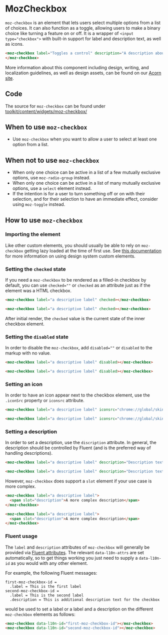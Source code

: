 # MozCheckbox

`moz-checkbox` is an element that lets users select multiple options from a list of choices.
It can also function as a toggle, allowing users to make a binary choice like turning a feature on or off.
It is a wrapper of `<input type="checkbox">` with built-in support for label and description text, as well as icons.

```html story
<moz-checkbox label="Toggles a control" description="A description about the control">
</moz-checkbox>
```

More information about this component including design, writing, and localization guidelines, as well as design assets, can be found on our [Acorn site](https://acorn.firefox.com/latest/components/checkbox/desktop-535kxbzV).

## Code

The source for `moz-checkbox` can be found under [toolkit/content/widgets/moz-checkbox/](https://searchfox.org/mozilla-central/source/toolkit/content/widgets/moz-checkbox)

## When to use `moz-checkbox`
- Use `moz-checkbox` when you want to allow a user to select at least one option from a list.

## When not to use `moz-checkbox`

- When only one choice can be active in a list of a few mutually exclusive options, use `moz-radio-group` instead.
- When only one choice can be active in a list of many mutually exclusive options, use a `select` element instead.
- If the intention is for a user to turn something off or on with their selection, and for their selection to have an immediate effect, consider using `moz-toggle` instead.

## How to use `moz-checkbox`

### Importing the element

Like other custom elements, you should usually be able to rely on `moz-checkbox` getting lazy loaded at the time of first use.
See [this documentation](https://firefox-source-docs.mozilla.org/browser/components/storybook/docs/README.reusable-widgets.stories.html#using-new-design-system-components) for more information on using design system custom elements.

### Setting the `checked` state

If you need a `moz-checkbox` to be rendered as a filled-in checkbox by default, you can use `checked=""` or `checked` as an attribute just as if the element was a HTML checkbox.

```html
<moz-checkbox label="a descriptive label" checked></moz-checkbox>
```
```html story
<moz-checkbox label="a descriptive label" checked></moz-checkbox>
```


After initial render, the `checked` value is the current state of the inner checkbox element.

### Setting the `disabled` state

In order to disable the `moz-checkbox`, add `disabled=""` or `disabled` to the markup with no value.

```html
<moz-checkbox label="a descriptive label" disabled></moz-checkbox>
```
```html story
<moz-checkbox label="a descriptive label" disabled></moz-checkbox>
```

### Setting an icon

In order to have an icon appear next to the checkbox element, use the `.iconSrc` property or `iconsrc` attribute.

```html
<moz-checkbox label="a descriptive label" iconsrc="chrome://global/skin/icons/edit-copy.svg"></moz-checkbox>
```

```html story
<moz-checkbox label="a descriptive label" iconsrc="chrome://global/skin/icons/edit-copy.svg"></moz-checkbox>
```

### Setting a description

In order to set a description, use the `discription` attribute.
In general, the description should be controlled by Fluent (and is the preferred way of handling descriptions).

```html
<moz-checkbox label="a descriptive label" description="Description text for your checkbox"></moz-checkbox>
```

```html story
<moz-checkbox label="a descriptive label" description="Description text for your checkbox"></moz-checkbox>
```

However, `moz-checkbox` does support a `slot` element if your use case is more complex.

```html
<moz-checkbox label="a descriptive label">
  <span slot="description">A more complex description</span>
</moz-checkbox>
```

```html story
<moz-checkbox label="a descriptive label">
  <span slot="description">A more complex description</span>
</moz-checkbox>
```


### Fluent usage

The `label` and `description` attributes of `moz-checkbox` will generally be provided via [Fluent attributes](https://mozilla-l10n.github.io/localizer-documentation/tools/fluent/basic_syntax.html#attributes).
The relevant `data-l10n-attrs` are set automatically, so to get things working you just need to supply a `data-l10n-id` as you would with any other element.

For example, the following Fluent messages:

```
first-moz-checkbox-id =
  .label = This is the first label
second-moz-checkbox-id =
  .label = This is the second label
  .description = This is additional description text for the checkbox
```

would be used to set a label or a label and a description on the different `moz-checkbox` elements as follows:

```html
<moz-checkbox data-l10n-id="first-moz-checkbox-id"></moz-checkbox>
<moz-checkbox data-l10n-id="second-moz-checkbox-id"></moz-checkbox>
```
